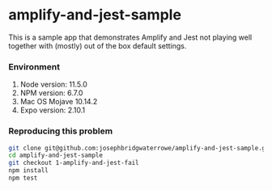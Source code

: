 # amplify-and-jest-sample
This is a sample app that demonstrates Amplify and Jest not playing well
together with (mostly) out of the box default settings.

### Environment
1. Node version: 11.5.0
1. NPM version: 6.7.0
1. Mac OS Mojave 10.14.2
1. Expo version: 2.10.1

### Reproducing this problem
```bash
git clone git@github.com:josephbridgwaterrowe/amplify-and-jest-sample.git
cd amplify-and-jest-sample
git checkout 1-amplify-and-jest-fail
npm install
npm test
```
